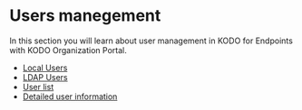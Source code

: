 # Users manegement

In this section you will learn about user management in KODO for Endpoints with KODO Organization Portal.

* [Local Users](local-users.md)
* [LDAP Users](https://github.com/Storware/kodo-endpoints-manual/tree/f280772a6e92727438db762a69e5ccff0f10df8c/management/users-manegement/ldap-users.md)
* [User list](https://github.com/Storware/kodo-endpoints-manual/tree/f280772a6e92727438db762a69e5ccff0f10df8c/management/users-manegement/user-list.md)
* [Detailed user information](detailed-user-information.md)

